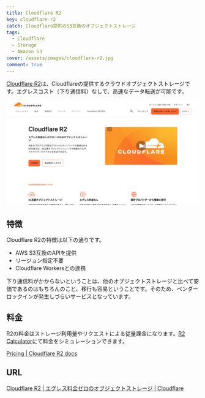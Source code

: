 ```yaml
---
title: Cloudflare R2
key: cloudflare-r2
catch: Cloudflare提供のS3互換のオブジェクトストレージ
tags:
  - Cloudflare
  - Storage
  - Amazon S3
cover: /assets/images/cloudflare-r2.jpg
comment: true
---
```


[Cloudflare R2](https://www.cloudflare.com/ja-jp/developer-platform/r2/)は、Cloudflareの提供するクラウドオブジェクトストレージです。エグレスコスト（下り通信料）なしで、高速なデータ転送が可能です。

[![Cloudflare R2のWebサイト](/assets/images/cloudflare-r2.jpg)](https://www.cloudflare.com/ja-jp/developer-platform/r2/)

<!--more-->

## 特徴

Cloudflare R2の特徴は以下の通りです。

- AWS S3互換のAPIを提供
- リージョン指定不要
- Cloudflare Workersとの連携

下り通信料がかからないということは、他のオブジェクトストレージと比べて安価であるのはもちろんのこと、移行も容易ということです。そのため、ベンダーロックインが発生しづらいサービスとなっています。

## 料金

R2の料金はストレージ利用量やリクエストによる従量課金になります。[R2 Calculator](https://r2-calculator.cloudflare.com/jp/)にて料金をシミュレーションできます。

[Pricing \| Cloudflare R2 docs](https://developers.cloudflare.com/r2/pricing/)

## URL

[Cloudflare R2 \| エグレス料金ゼロのオブジェクトストレージ \| Cloudflare](https://www.cloudflare.com/ja-jp/developer-platform/r2/)
